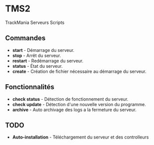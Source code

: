 TMS2
====
TrackMania Serveurs Scripts

## Commandes
 * **start** - Démarrage du serveur. 
 * **stop** -  Arrêt du serveur.
 * **restart** - Redémarrage du serveur.
 * **status** - État du serveur.
 * **create** - Création de fichier nécessaire au démarrage du serveur.


## Fonctionnalités
 * **check status** - Détection de fonctionnement du serveur.
 * **check update** - Détection d'une nouvelle version du programme.
 * **archive** - Auto archivage des logs a la fermeture du serveur.


## TODO
 * **Auto-installation** - Téléchargement du serveur et des controlleurs